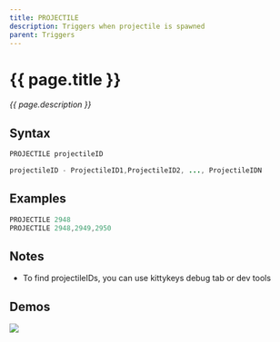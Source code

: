 ```yaml
---
title: PROJECTILE
description: Triggers when projectile is spawned
parent: Triggers
---
```


# {{ page.title }}

_{{ page.description }}_

## Syntax

```java
PROJECTILE projectileID 

projectileID - ProjectileID1,ProjectileID2, ..., ProjectileIDN
```

## Examples

```java
PROJECTILE 2948
PROJECTILE 2948,2949,2950
```

## Notes

- To find projectileIDs, you can use kittykeys debug tab or dev tools

## Demos

![](https://i.imgur.com/HBuhElf.gif)

